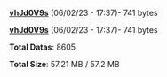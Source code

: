 [**vhJd0V9s**](/data/vhJd0V9s.txt) (06/02/23 - 17:37)- 741 bytes

[**vhJd0V9s**](/data/vhJd0V9s.txt) (06/02/23 - 17:37)- 741 bytes

**Total Datas**: 8605

**Total Size**: 57.21 MB / 57.2 MB